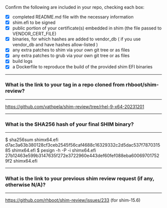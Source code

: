 Confirm the following are included in your repo, checking each box:

 - [x] completed README.md file with the necessary information
 - [x] shim.efi to be signed
 - [x] public portion of your certificate(s) embedded in shim (the file passed to VENDOR_CERT_FILE)
 - [x] binaries, for which hashes are added to vendor_db ( if you use vendor_db and have hashes allow-listed )
 - [x] any extra patches to shim via your own git tree or as files
 - [x] any extra patches to grub via your own git tree or as files
 - [x] build logs
 - [x] a Dockerfile to reproduce the build of the provided shim EFI binaries

*******************************************************************************
### What is the link to your tag in a repo cloned from rhboot/shim-review?
*******************************************************************************
https://github.com/vathpela/shim-review/tree/rhel-9-x64-20231201

*******************************************************************************
### What is the SHA256 hash of your final SHIM binary?
*******************************************************************************
$ sha256sum shimx64.efi
d7ac3a63b380128cf3ceb2545f56caf4688c16329332c2d5dac537f787031585  shimx64.efi
$ pesign -h -P -i shimx64.efi
27b12463e599b3147635f272e3722960e443def60fef088eba600697017529f2 shimx64.efi

*******************************************************************************
### What is the link to your previous shim review request (if any, otherwise N/A)?
*******************************************************************************
https://github.com/rhboot/shim-review/issues/233 (for shim-15.6)

